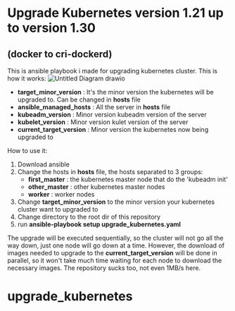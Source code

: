 # Upgrade Kubernetes version 1.21 up to version 1.30 
## (docker to cri-dockerd)

This is ansible playbook i made for upgrading kubernetes cluster.
This is how it works:
![Untitled Diagram drawio](https://github.com/cecep-91/upgrade_kubernetes/assets/148958846/8c413cb0-9121-43e2-b489-05b79a954f18)

- **target_minor_version**     : It's the minor version the kubernetes will be upgraded to. Can be changed in **hosts** file
- **ansible_managed_hosts**    : All the server in **hosts** file
- **kubeadm_version**          : Minor version kubeadm version of the server
- **kubelet_version**          : Minor version kulet version of the server
- **current_target_version**   : Minor version the kubernetes now being upgraded to

How to use it:
1. Download ansible
2. Change the hosts in **hosts** file, the hosts separated to 3 groups:
   - **first_master**  : the kubernetes master node that do the 'kubeadm init'
   - **other_master**  : other kubernetes master nodes
   - **worker**        : worker nodes
3. Change **target_minor_version** to the minor version your kubernetes cluster want to upgraded to
4. Change directory to the root dir of this repository
5. run **ansible-playbook setup upgrade_kubernetes.yaml**

The upgrade will be executed sequentially, so the cluster will not go all the way down, just one node will go down at a time. However, the download of images needed to upgrade to the **current_target_version** will be done in parallel, so it won't take much time waiting for each node to download the necessary images. The repository sucks too, not even 1MB/s here.
# upgrade_kubernetes
